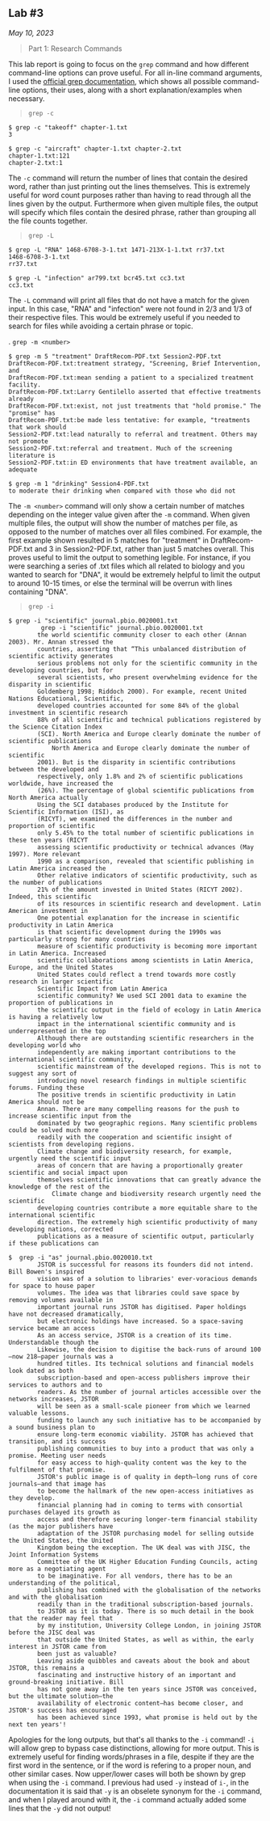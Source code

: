 ## Lab #3
*May 10, 2023*

> Part 1: Research Commands

This lab report is going to focus on the `grep` command and how different command-line options can prove useful.
For all in-line command arguments, I used the [official grep documentation](https://www.gnu.org/software/grep/manual/grep.html#Introduction),
which shows all possible command-line options, their uses, along with a short explanation/examples when necessary.

> `grep -c`

```
$ grep -c "takeoff" chapter-1.txt
3
```
```
$ grep -c "aircraft" chapter-1.txt chapter-2.txt
chapter-1.txt:121
chapter-2.txt:1
```

The `-c` command will return the number of lines that contain the desired word, rather than just printing out 
the lines themselves. This is extremely useful for word count purposes rather than having to read through all the
lines given by the output. Furthermore when given multiple files, the output will specify which files contain the 
desired phrase, rather than grouping all the file counts together.

> `grep -L`

```
$ grep -L "RNA" 1468-6708-3-1.txt 1471-213X-1-1.txt rr37.txt        
1468-6708-3-1.txt
rr37.txt
```

```
$ grep -L "infection" ar799.txt bcr45.txt cc3.txt
cc3.txt
```

The `-L` command will print all files that do not have a match for the given input. In this case, "RNA" and "infection"
were not found in 2/3 and 1/3 of their respective files. This would be extremely useful if you needed to search for
files while avoiding a certain phrase or topic.

. `grep -m <number>`

```
$ grep -m 5 "treatment" DraftRecom-PDF.txt Session2-PDF.txt
DraftRecom-PDF.txt:treatment strategy, "Screening, Brief Intervention, and
DraftRecom-PDF.txt:mean sending a patient to a specialized treatment facility.
DraftRecom-PDF.txt:Larry Gentilello asserted that effective treatments already
DraftRecom-PDF.txt:exist, not just treatments that "hold promise." The "promise" has
DraftRecom-PDF.txt:be made less tentative: for example, "treatments that work should
Session2-PDF.txt:lead naturally to referral and treatment. Others may not promote
Session2-PDF.txt:referral and treatment. Much of the screening literature is
Session2-PDF.txt:in ED environments that have treatment available, an adequate
```

```
$ grep -m 1 "drinking" Session4-PDF.txt
to moderate their drinking when compared with those who did not
```

The `-m <number>` command will only show a certain number of matches depending on the 
integer value given after the `-m` command. When given multiple files, the output will 
show the number of matches per file, as opposed to the number of matches over all files combined. 
For example, the first example shown resulted in 5 matches for "treatment" in DraftRecom-PDF.txt 
and 3 in Session2-PDF.txt, rather than just 5 matches overall. This proves useful to limit the output to
something legible. For instance, if you were searching a series of .txt files which all related to biology
and you wanted to search for "DNA", it would be extremely helpful to limit the output to around 10-15 times,
or else the terminal will be overrun with lines containing "DNA".

> `grep -i`

```
$ grep -i "scientific" journal.pbio.0020001.txt
         grep -i "scientific" journal.pbio.0020001.txt
        the world scientific community closer to each other (Annan 2003). Mr. Annan stressed the
        countries, asserting that “This unbalanced distribution of scientific activity generates
        serious problems not only for the scientific community in the developing countries, but for
        several scientists, who present overwhelming evidence for the disparity in scientific
        Goldemberg 1998; Riddoch 2000). For example, recent United Nations Educational, Scientific,
        developed countries accounted for some 84% of the global investment in scientific research
        88% of all scientific and technical publications registered by the Science Citation Index
        (SCI). North America and Europe clearly dominate the number of scientific publications
            North America and Europe clearly dominate the number of scientific
        2001). But is the disparity in scientific contributions between the developed and
        respectively, only 1.8% and 2% of scientific publications worldwide, have increased the
        (26%). The percentage of global scientific publications from North America actually
        Using the SCI databases produced by the Institute for Scientific Information (ISI), as
        (RICYT), we examined the differences in the number and proportion of scientific
        only 5.45% to the total number of scientific publications in these ten years (RICYT
        assessing scientific productivity or technical advances (May 1997). More relevant
        1990 as a comparison, revealed that scientific publishing in Latin America increased the
        Other relative indicators of scientific productivity, such as the number of publications
        21% of the amount invested in United States (RICYT 2002). Indeed, this scientific  
        of its resources in scientific research and development. Latin American investment in
        One potential explanation for the increase in scientific productivity in Latin America
        is that scientific development during the 1990s was particularly strong for many countries
        measure of scientific productivity is becoming more important in Latin America. Increased
        scientific collaborations among scientists in Latin America, Europe, and the United States
        United States could reflect a trend towards more costly research in larger scientific
        Scientific Impact from Latin America
        scientific community? We used SCI 2001 data to examine the proportion of publications in
        the scientific output in the field of ecology in Latin America is having a relatively low
        impact in the international scientific community and is underrepresented in the top
        Although there are outstanding scientific researchers in the developing world who  
        independently are making important contributions to the international scientific community,
        scientific mainstream of the developed regions. This is not to suggest any sort of 
        introducing novel research findings in multiple scientific forums. Funding these   
        The positive trends in scientific productivity in Latin America should not be      
        Annan. There are many compelling reasons for the push to increase scientific input from the
        dominated by two geographic regions. Many scientific problems could be solved much more
        readily with the cooperation and scientific insight of scientists from developing regions.
        Climate change and biodiversity research, for example, urgently need the scientific input
        areas of concern that are having a proportionally greater scientific and social impact upon
        themselves scientific innovations that can greatly advance the knowledge of the rest of the
            Climate change and biodiversity research urgently need the scientific
        developing countries contribute a more equitable share to the international scientific
        direction. The extremely high scientific productivity of many developing nations, corrected
        publications as a measure of scientific output, particularly if these publications can
```

```
$  grep -i "as" journal.pbio.0020010.txt
        JSTOR is successful for reasons its founders did not intend. Bill Bowen's inspired
        vision was of a solution to libraries' ever-voracious demands for space to house paper
        volumes. The idea was that libraries could save space by removing volumes available in
        important journal runs JSTOR has digitised. Paper holdings have not decreased dramatically,
        but electronic holdings have increased. So a space-saving service became an access
        As an access service, JSTOR is a creation of its time. Understandable though the
        Likewise, the decision to digitise the back-runs of around 100—now 218—paper journals was a
        hundred titles. Its technical solutions and financial models look dated as both
        subscription-based and open-access publishers improve their services to authors and to
        readers. As the number of journal articles accessible over the networks increases, JSTOR
        will be seen as a small-scale pioneer from which we learned valuable lessons.
        funding to launch any such initiative has to be accompanied by a sound business plan to
        ensure long-term economic viability. JSTOR has achieved that transition, and its success
        publishing communities to buy into a product that was only a promise. Meeting user needs
        for easy access to high-quality content was the key to the fulfilment of that promise.
        JSTOR's public image is of quality in depth—long runs of core journals—and that image has
        to become the hallmark of the new open-access initiatives as they develop.
        financial planning had in coming to terms with consortial purchases delayed its growth as
        access and therefore securing longer-term financial stability (as the major publishers have
        adaptation of the JSTOR purchasing model for selling outside the United States, the United
        Kingdom being the exception. The UK deal was with JISC, the Joint Information Systems
        Committee of the UK Higher Education Funding Councils, acting more as a negotiating agent
        to be imaginative. For all vendors, there has to be an understanding of the political,
        publishing has combined with the globalisation of the networks and with the globalisation
        readily than in the traditional subscription-based journals.
        to JSTOR as it is today. There is so much detail in the book that the reader may feel that
        by my institution, University College London, in joining JSTOR before the JISC deal was
        that outside the United States, as well as within, the early interest in JSTOR came from
        been just as valuable?
        Leaving aside quibbles and caveats about the book and about JSTOR, this remains a
        fascinating and instructive history of an important and ground-breaking initiative. Bill
        has not gone away in the ten years since JSTOR was conceived, but the ultimate solution—the
        availability of electronic content—has become closer, and JSTOR's success has encouraged
        has been achieved since 1993, what promise is held out by the next ten years'!
```


Apologies for the long outputs, but that's all thanks to the `-i` command! `-i` will allow grep to bypass
case distinctions, allowing for more output. This is extremely useful for finding words/phrases in a file,
despite if they are the first word in the sentence, or if the word is refering to a proper noun, and other
similar cases. Now upper/lower cases will both be shown by grep when using the `-i` command. I previous had used `-y`
instead of `i-`, in the documentation it is said that `-y` is an obselete synonym for the `-i` command, and when I played
around with it, the `-i` command actually added some lines that the `-y` did not output!
